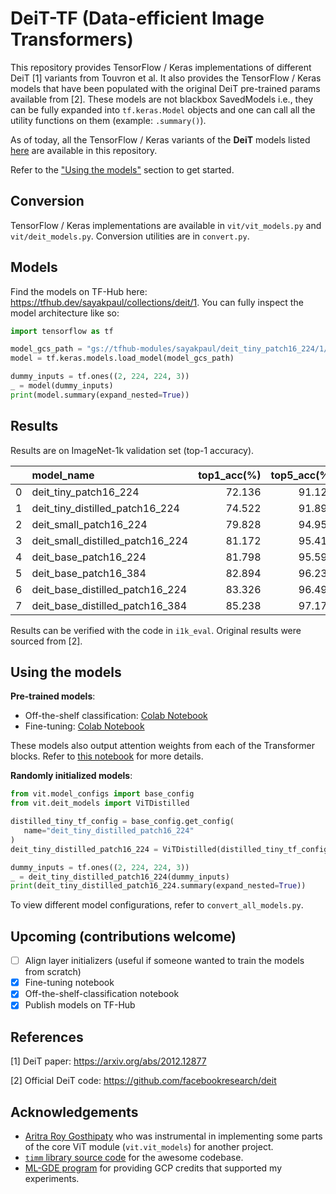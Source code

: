 # DeiT-TF (Data-efficient Image Transformers)

This repository provides TensorFlow / Keras implementations of different DeiT
[1] variants from Touvron et al. It also provides the TensorFlow / Keras models that have been
populated with the original DeiT pre-trained params available from [2]. These
models are not blackbox SavedModels i.e., they can be fully expanded into `tf.keras.Model`
objects and one can call all the utility functions on them (example: `.summary()`).

As of today, all the TensorFlow / Keras variants of the **DeiT** models listed
[here](https://github.com/facebookresearch/deit#model-zoo) are available in this
repository.

Refer to the ["Using the models"](https://github.com/sayakpaul/deit-tf#using-the-models)
section to get started. 

## Conversion

TensorFlow / Keras implementations are available in `vit/vit_models.py` and `vit/deit_models.py`.
Conversion utilities are in `convert.py`.

## Models

Find the models on TF-Hub here: https://tfhub.dev/sayakpaul/collections/deit/1. You can fully inspect the
model architecture like so:

```py
import tensorflow as tf

model_gcs_path = "gs://tfhub-modules/sayakpaul/deit_tiny_patch16_224/1/uncompressed"
model = tf.keras.models.load_model(model_gcs_path)

dummy_inputs = tf.ones((2, 224, 224, 3))
_ = model(dummy_inputs)
print(model.summary(expand_nested=True))
```

## Results

Results are on ImageNet-1k validation set (top-1 accuracy). 

|    | **model_name**                       |   **top1_acc(%)** |   **top5_acc(%)** |   **orig_top1_acc(%)** |   **orig_top5_acc(%)** |
|---:|:---------------------------------|--------------:|--------------:|-------------------:|-------------------:|
|  0 | deit_tiny_patch16_224            |        72.136 |        91.128 |               72.2 |               91.1 |
|  1 | deit_tiny_distilled_patch16_224  |        74.522 |        91.896 |               74.5 |               91.9 |
|  2 | deit_small_patch16_224           |        79.828 |        94.954 |               79.9 |               95   |
|  3 | deit_small_distilled_patch16_224 |        81.172 |        95.414 |               81.2 |               95.4 |
|  4 | deit_base_patch16_224            |        81.798 |        95.592 |               81.8 |               95.6 |
|  5 | deit_base_patch16_384            |        82.894 |        96.234 |               82.9 |               96.2 |
|  6 | deit_base_distilled_patch16_224  |        83.326 |        96.496 |               83.4 |               96.5 |
|  7 | deit_base_distilled_patch16_384  |        85.238 |        97.172 |               85.2 |               97.2 |

Results can be verified with the code in `i1k_eval`. Original results were sourced from [2].


## Using the models

**Pre-trained models**:

* Off-the-shelf classification: [Colab Notebook](https://colab.research.google.com/github/sayakpaul/deit-tf/blob/main/notebooks/classification.ipynb)
* Fine-tuning: [Colab Notebook](https://colab.research.google.com/github/sayakpaul/deit-tf/blob/main/notebooks/finetune.ipynb)

These models also output attention weights from each of the Transformer blocks.
Refer to [this notebook](https://colab.research.google.com/github/sayakpaul/deit-tf/blob/main/notebooks/classification.ipynb)
for more details.
 
 **Randomly initialized models**:
 
 ```py
from vit.model_configs import base_config
from vit.deit_models import ViTDistilled
 
 distilled_tiny_tf_config = base_config.get_config(
    name="deit_tiny_distilled_patch16_224"
)
deit_tiny_distilled_patch16_224 = ViTDistilled(distilled_tiny_tf_config)

dummy_inputs = tf.ones((2, 224, 224, 3))
_ = deit_tiny_distilled_patch16_224(dummy_inputs)
print(deit_tiny_distilled_patch16_224.summary(expand_nested=True))
 ```
 
 To view different model configurations, refer to `convert_all_models.py`.
 
## Upcoming (contributions welcome)

- [ ] Align layer initializers (useful if someone wanted to train the models
from scratch) 
- [x] Fine-tuning notebook 
- [x] Off-the-shelf-classification notebook
- [x] Publish models on TF-Hub

## References

[1] DeiT paper: https://arxiv.org/abs/2012.12877

[2] Official DeiT code: https://github.com/facebookresearch/deit

## Acknowledgements

* [Aritra Roy Gosthipaty](https://github.com/ariG23498) who was instrumental in implementing
some parts of the core ViT module (`vit.vit_models`) for another project.
* [`timm` library source code](https://github.com/rwightman/pytorch-image-models)
for the awesome codebase.
* [ML-GDE program](https://developers.google.com/programs/experts/) for
providing GCP credits that supported my experiments.
